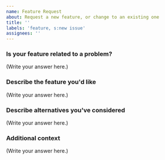 ```yaml
---
name: Feature Request
about: Request a new feature, or change to an existing one
title: ''
labels: 'feature, s:new issue'
assignees: ''
---
```


<!--- Please DO NOT remove the automatically added 's:new issue' label -->
<!--- Provide a general summary of the issue in the Title above -->

### Is your feature related to a problem?

<!--
  Provide a clear and concise description of what the problem is.
  For example, "I'm always frustrated when..."
-->

(Write your answer here.)

### Describe the feature you'd like

<!--
  Provide a clear and concise description of what you want to happen.
-->

(Write your answer here.)

### Describe alternatives you've considered

<!--
  Let us know about other solutions you've tried or researched.
-->

(Write your answer here.)

### Additional context

<!--
  Is there anything else you can add about the feature?
  You might want to link to related issues here, if you haven't already.
-->

(Write your answer here.)
